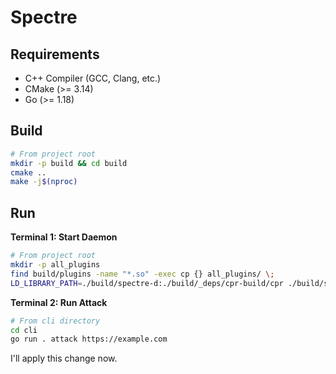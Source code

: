 # Spectre

## Requirements

*   C++ Compiler (GCC, Clang, etc.)
*   CMake (>= 3.14)
*   Go (>= 1.18)

## Build

```bash
# From project root
mkdir -p build && cd build
cmake ..
make -j$(nproc)
```

## Run

**Terminal 1: Start Daemon**
```bash
# From project root
mkdir -p all_plugins
find build/plugins -name "*.so" -exec cp {} all_plugins/ \;
LD_LIBRARY_PATH=./build/spectre-d:./build/_deps/cpr-build/cpr ./build/spectre-d/spectre-d all_plugins/
```

**Terminal 2: Run Attack**
```bash
# From cli directory
cd cli
go run . attack https://example.com
```

I'll apply this change now.
